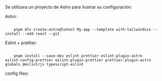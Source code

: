 

Se utilizara un proyecto de Astro para ilustrar su configuración:

Astro:
```shell

	pnpm dlx create-astro@latest My-app --template with-tailwindcss --install --add react --git
```

Eslint + prettier:
```shell

	pnpm install --save-dev eslint prettier eslint-plugin-astro eslint-config-prettier eslint-plugin-prettier prettier-plugin-astro globals @eslint/js typescript-eslint
```


config files:
